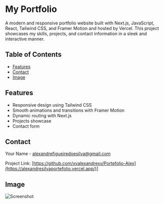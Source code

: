 # My Portfolio

A modern and responsive portfolio website built with Next.js, JavaScript, React, Tailwind CSS, and Framer Motion and hosted by Vercel. This project showcases my skills, projects, and contact information in a sleek and interactive manner.

## Table of Contents
- [Features](#features)
- [Contact](#contact)
- [Image](#image)

## Features
- Responsive design using Tailwind CSS
- Smooth animations and transitions with Framer Motion
- Dynamic routing with Next.js
- Projects showcase
- Contact form


## Contact
Your Name - [alexandrefigueiredoesilva@gmail.com](mailto:your.email@example.com)

Project Link: [https://github.com/xvalexandrexv/Portefolio-Alex](https://alexandresilvaportefolio.vercel.app/)]

## Image
![Screenshot](https://github.com/xvalexandrexv/Portefolio-Alex/assets/158169055/ef3fdc88-7018-4da3-985e-497bfb19d7fd)
